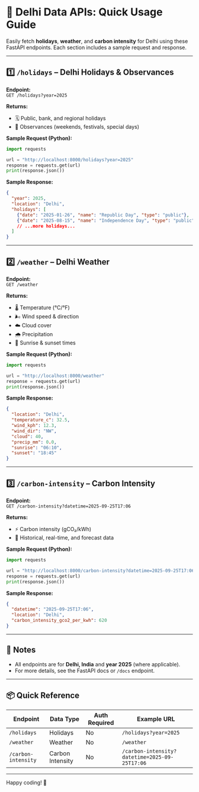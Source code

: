 # 🚀 Delhi Data APIs: Quick Usage Guide

Easily fetch **holidays**, **weather**, and **carbon intensity** for Delhi using these FastAPI endpoints. Each section includes a sample request and response.

---

## 1️⃣ `/holidays` – Delhi Holidays & Observances

**Endpoint:**  
`GET /holidays?year=2025`

**Returns:**  
- 🗓️ Public, bank, and regional holidays  
- 🛑 Observances (weekends, festivals, special days)

**Sample Request (Python):**
```python
import requests

url = "http://localhost:8000/holidays?year=2025"
response = requests.get(url)
print(response.json())
```

**Sample Response:**
```json
{
  "year": 2025,
  "location": "Delhi",
  "holidays": [
    {"date": "2025-01-26", "name": "Republic Day", "type": "public"},
    {"date": "2025-08-15", "name": "Independence Day", "type": "public"},
    // ...more holidays...
  ]
}
```

---

## 2️⃣ `/weather` – Delhi Weather

**Endpoint:**  
`GET /weather`

**Returns:**  
- 🌡️ Temperature (°C/°F)  
- 🌬️ Wind speed & direction  
- ☁️ Cloud cover  
- 🌧️ Precipitation  
- 🌅 Sunrise & sunset times

**Sample Request (Python):**
```python
import requests

url = "http://localhost:8000/weather"
response = requests.get(url)
print(response.json())
```

**Sample Response:**
```json
{
  "location": "Delhi",
  "temperature_c": 32.5,
  "wind_kph": 12.3,
  "wind_dir": "NW",
  "cloud": 40,
  "precip_mm": 0.0,
  "sunrise": "06:10",
  "sunset": "18:45"
}
```

---

## 3️⃣ `/carbon-intensity` – Carbon Intensity

**Endpoint:**  
`GET /carbon-intensity?datetime=2025-09-25T17:06`

**Returns:**  
- ⚡ Carbon intensity (gCO₂/kWh)  
- 🔄 Historical, real-time, and forecast data

**Sample Request (Python):**
```python
import requests

url = "http://localhost:8000/carbon-intensity?datetime=2025-09-25T17:06"
response = requests.get(url)
print(response.json())
```

**Sample Response:**
```json
{
  "datetime": "2025-09-25T17:06",
  "location": "Delhi",
  "carbon_intensity_gco2_per_kwh": 620
}
```

---

## 📝 Notes

- All endpoints are for **Delhi, India** and **year 2025** (where applicable).
- For more details, see the FastAPI docs or `/docs` endpoint.

---

## 📦 Quick Reference

| Endpoint                | Data Type         | Auth Required | Example URL                                  |
|-------------------------|------------------|--------------|----------------------------------------------|
| `/holidays`             | Holidays         | No           | `/holidays?year=2025`                        |
| `/weather`              | Weather          | No           | `/weather`                                   |
| `/carbon-intensity`     | Carbon Intensity | No           | `/carbon-intensity?datetime=2025-09-25T17:06`|

---

Happy coding! 🎉